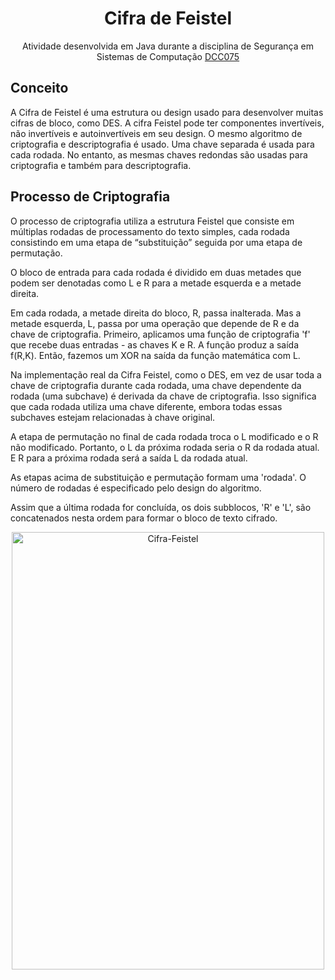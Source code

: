 <h1 align="center">Cifra de Feistel</h1>

<p align="center">Atividade desenvolvida em Java durante a disciplina de Segurança em Sistemas de Computação <a href="https://sites.google.com/a/ice.ufjf.br/edelbertofranco/disciplinas/gradua%C3%A7%C3%A3o/2024-1-dcc075-seguran%C3%A7a?authuser=0">DCC075</a></p>

## Conceito

A Cifra de Feistel é uma estrutura ou design usado para desenvolver muitas cifras de bloco, como DES. A cifra Feistel pode ter componentes invertíveis, não invertíveis e autoinvertíveis em seu design. O mesmo algoritmo de criptografia e descriptografia é usado. Uma chave separada é usada para cada rodada. No entanto, as mesmas chaves redondas são usadas para criptografia e também para descriptografia. 

## Processo de Criptografia

O processo de criptografia utiliza a estrutura Feistel que consiste em múltiplas rodadas de processamento do texto simples, cada rodada consistindo em uma etapa de “substituição” seguida por uma etapa de permutação.

O bloco de entrada para cada rodada é dividido em duas metades que podem ser denotadas como L e R para a metade esquerda e a metade direita.

Em cada rodada, a metade direita do bloco, R, passa inalterada. Mas a metade esquerda, L, passa por uma operação que depende de R e da chave de criptografia. Primeiro, aplicamos uma função de criptografia 'f' que recebe duas entradas - as chaves K e R. A função produz a saída f(R,K). Então, fazemos um XOR na saída da função matemática com L.

Na implementação real da Cifra Feistel, como o DES, em vez de usar toda a chave de criptografia durante cada rodada, uma chave dependente da rodada (uma subchave) é derivada da chave de criptografia. Isso significa que cada rodada utiliza uma chave diferente, embora todas essas subchaves estejam relacionadas à chave original.

A etapa de permutação no final de cada rodada troca o L modificado e o R não modificado. Portanto, o L da próxima rodada seria o R da rodada atual. E R para a próxima rodada será a saída L da rodada atual.

As etapas acima de substituição e permutação formam uma 'rodada'. O número de rodadas é especificado pelo design do algoritmo.

Assim que a última rodada for concluída, os dois subblocos, 'R' e 'L', são concatenados nesta ordem para formar o bloco de texto cifrado.

<div align="center">
  <img src="https://www.tutorialspoint.com/cryptography/images/feistel_structure.jpg" alt="Cifra-Feistel" width="500" height="700">
</div>

